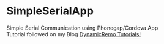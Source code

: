 # SimpleSerialApp
Simple Serial Communication using Phonegap/Cordova App
<br>
Tutorial followed on my Blog <a href="http://dynamicremo.blogspot.de">DynamicRemo Tutorials!</a>